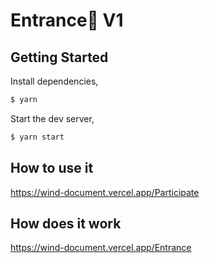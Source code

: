 # Entrance🚪 V1 

## Getting Started

Install dependencies,

```bash
$ yarn
```

Start the dev server,

```bash
$ yarn start
```

## How to use it 
https://wind-document.vercel.app/Participate


## How does it work 
https://wind-document.vercel.app/Entrance
